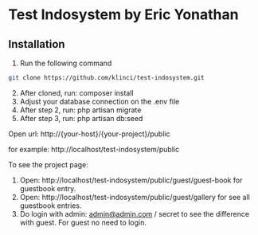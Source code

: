 # Test Indosystem by Eric Yonathan

**Installation**
------------

1. Run the following command
```bash
git clone https://github.com/klinci/test-indosystem.git
```

2. After cloned, run: composer install
3. Adjust your database connection on the .env file
4. After step 2, run: php artisan migrate
5. After step 3, run: php artisan db:seed

Open url:
http://{your-host}/{your-project}/public

for example: http://localhost/test-indosystem/public

To see the project page:
1. Open: http://localhost/test-indosystem/public/guest/guest-book for guestbook entry.
2. Open: http://localhost/test-indosystem/public/guest/gallery for see all guestbook entries.
3. Do login with admin: admin@admin.com / secret to see the difference with guest. For guest no need to login.